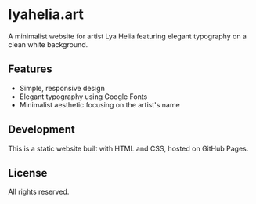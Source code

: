 # lyahelia.art

A minimalist website for artist Lya Helia featuring elegant typography on a clean white background.

## Features

- Simple, responsive design
- Elegant typography using Google Fonts
- Minimalist aesthetic focusing on the artist's name

## Development

This is a static website built with HTML and CSS, hosted on GitHub Pages.

## License

All rights reserved.